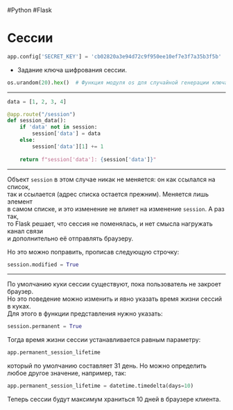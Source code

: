 #Python #Flask

# Сессии

```python
app.config['SECRET_KEY'] = 'cb02820a3e94d72c9f950ee10ef7e3f7a35b3f5b'
```
- Задание ключа шифрования сессии.

```python
os.urandom(20).hex()  # Функция модуля os для случайной генерации ключа
```
---

```python
data = [1, 2, 3, 4]

@app.route("/session")
def session_data():
    if 'data' not in session:
        session['data'] = data
    else:
        session['data'][1] += 1
 
    return f"session['data']: {session['data']}"
```

---
Объект `session` в этом случае никак не меняется: он как ссылался на список,  
так и ссылается (адрес списка остается прежним). Меняется лишь элемент  
в самом списке, и это изменение не влияет на изменение `session`. А раз так,  
то Flask решает, что сессия не поменялась, и нет смысла нагружать канал связи  
и дополнительно её отправлять браузеру.

Но это можно поправить, прописав следующую строчку:

```python
session.modified = True
```
---
По умолчанию куки сессии существуют, пока пользователь не закроет браузер.  
Но это поведение можно изменить и явно указать время жизни сессий в куках.  
Для этого в функции представления нужно указать:

```python
session.permanent = True
```

Тогда время жизни сессии устанавливается равным параметру:

```python
app.permanent_session_lifetime
```

который по умолчанию составляет 31 день. Но можно определить любое другое значение, например, так:

```python
app.permanent_session_lifetime = datetime.timedelta(days=10)
```

Теперь сессии будут максимум храниться 10 дней в браузере клиента.
